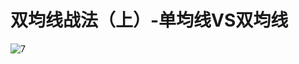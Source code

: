 # 双均线战法（上）-单均线VS双均线

![7](https://apicdn.app.gtja.com/baishitong/ZXZX/202204/fwb_images/91e5411cbd5a420fa64af4d9302ffe69.jpg)
